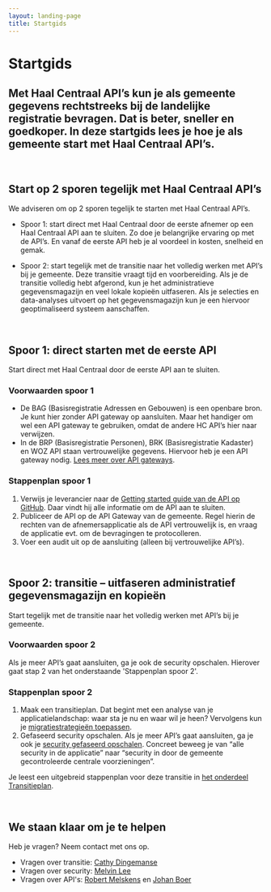 ```yaml
---
layout: landing-page
title: Startgids
---
```

# Startgids

## Met Haal Centraal API’s kun je als gemeente gegevens rechtstreeks bij de landelijke registratie bevragen. Dat is beter, sneller en goedkoper. In deze startgids lees je hoe je als gemeente start met Haal Centraal API’s.
&nbsp;   
## Start op 2 sporen tegelijk met Haal Centraal API’s  
We adviseren om op 2 sporen tegelijk te starten met Haal Centraal API’s.
   
* Spoor 1: start direct met Haal Centraal door de eerste afnemer op een Haal Centraal API aan te sluiten. Zo doe je belangrijke ervaring op met de API’s. En vanaf de eerste API heb je al voordeel in kosten, snelheid en gemak. 
      
* Spoor 2: start tegelijk met de transitie naar het volledig werken met API’s bij je gemeente. Deze transitie vraagt tijd en voorbereiding. Als je de transitie volledig hebt afgerond, kun je het administratieve gegevensmagazijn en veel lokale kopieën uitfaseren. Als je selecties en data-analyses uitvoert op het gegevensmagazijn kun je een hiervoor geoptimaliseerd systeem aanschaffen.

&nbsp;   
## Spoor 1: direct starten met de eerste API
Start direct met Haal Centraal door de eerste API aan te sluiten.  
   
### Voorwaarden spoor 1
   
* De BAG (Basisregistratie Adressen en Gebouwen) is een openbare bron. Je kunt hier zonder API gateway op aansluiten. Maar het handiger om wel een API gateway te gebruiken, omdat de andere HC API’s hier naar verwijzen.  
* In de BRP (Basisregistratie Personen), BRK (Basisregistratie Kadaster) en WOZ API staan vertrouwelijke gegevens. Hiervoor heb je een API gateway nodig. 
[Lees meer over API gateways](https://vng-realisatie.github.io/Haal-Centraal-new/security#api-gateway).
   
### Stappenplan spoor 1
1.	Verwijs je leverancier naar de [Getting started guide van de API op GitHub](https://vng-realisatie.github.io/Haal-Centraal-new/aansluiten-op-apis). Daar vindt hij alle informatie om de API aan te sluiten.
2.	Publiceer de API op de API Gateway van de gemeente. Regel hierin de rechten van de afnemersapplicatie als de API vertrouwelijk is, en vraag de applicatie evt. om de bevragingen te protocolleren.
3.	Voer een audit uit op de aansluiting (alleen bij vertrouwelijke API’s).

&nbsp;   
## Spoor 2: transitie – uitfaseren administratief gegevensmagazijn en kopieën
Start tegelijk met de transitie naar het volledig werken met API’s bij je gemeente.
   
### Voorwaarden spoor 2
Als je meer API’s gaat aansluiten, ga je ook de security opschalen. Hierover gaat stap 2 van het onderstaande 'Stappenplan spoor 2'.
   
### Stappenplan spoor 2
   
1.	Maak een transitieplan. Dat begint met een analyse van je applicatielandschap: waar sta je nu en waar wil je heen? Vervolgens kun je [migratiestrategieën toepassen](https://github.com/VNG-Realisatie/Haal-Centraal-new/blob/main/docs/transitieplan.md#stap-1----maak-een-transitieplan).
2.	Gefaseerd security opschalen. Als je meer API’s gaat aansluiten, ga je ook je [security gefaseerd opschalen](https://github.com/VNG-Realisatie/Haal-Centraal-new/blob/main/docs/transitieplan.md#stap-2--gefaseerd-security-opschalen). Concreet beweeg je van “alle security in de applicatie” naar “security in door de gemeente gecontroleerde centrale voorzieningen”. 
    
Je leest een uitgebreid stappenplan voor deze transitie in [het onderdeel Transitieplan](https://vng-realisatie.github.io/Haal-Centraal-new/transitieplan).

&nbsp;
## We staan klaar om je te helpen 
Heb je vragen? Neem contact met ons op.
    
* Vragen over transitie: [Cathy Dingemanse](mailto:cathy.dingemanse@denhaag.nl)
* Vragen over security: [Melvin Lee](mailto:melvin.lee@iswish.nl)
* Vragen over API's: [Robert Melskens](mailto:robert.melskens@vng.nl) en [Johan Boer](mailto:johan.boer@vng.nl)
